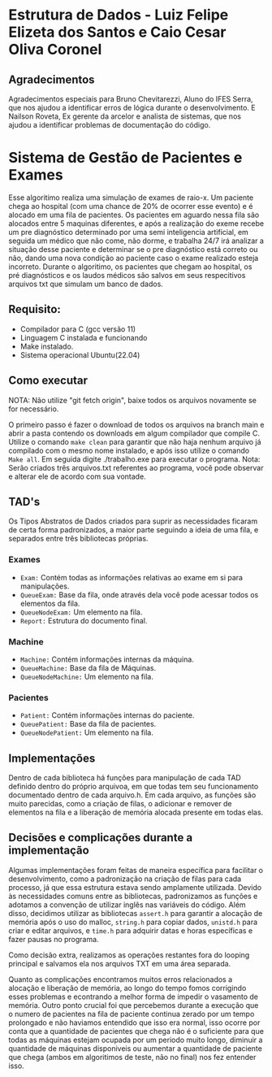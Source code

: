 # Estrutura de Dados - Luiz Felipe Elizeta dos Santos e Caio Cesar Oliva Coronel
## Agradecimentos
Agradecimentos especiais para Bruno Chevitarezzi, Aluno do IFES Serra, que nos ajudou a identificar erros de lógica durante o desenvolvimento. E Nailson Roveta, Ex gerente da arcelor e analista de sistemas, que nos ajudou a identificar problemas de documentação do código.
# Sistema de Gestão de Pacientes e Exames
Esse algoritimo realiza uma simulação de exames de raio-x. Um paciente chega ao hospital (com uma chance de 20% de ocorrer esse evento) e é alocado em uma fila de pacientes. Os pacientes em aguardo nessa fila são alocados entre 5 maquinas diferentes, e após a realização do exeme recebe um pre diagnóstico determinado por uma semi inteligencia artificial, em seguida um médico que não come, não dorme, e trabalha 24/7 irá analizar a situação desse paciente e determinar se o pre diagnóstico está correto ou não, dando uma nova condição ao paciente caso o exame realizado esteja incorreto. Durante o algoritimo, os pacientes que chegam ao hospital, os pré diagnósticos e os laudos médicos são salvos em seus respecitivos arquivos txt que simulam um banco de dados.

## Requisito:
  - Compilador para C (gcc versão 11)
  - Linguagem C instalada e funcionando
  - Make instalado.
  - Sistema operacional Ubuntu(22.04)
    
## Como executar
NOTA: Não utilize "git fetch origin", baixe todos os arquivos novamente se for necessário.

O primeiro passo é fazer o download de todos os arquivos na branch main e abrir a pasta contendo os downloads em algum compilador que compile C. Utilize o comando `make clean` para garantir que não haja nenhum arquivo já compilado com o mesmo nome instalado, e após isso utilize o comando `Make all`. Em seguida digite ./trabalho.exe para executar o programa.
Nota: Serão criados três arquivos.txt referentes ao programa, você pode observar e alterar ele de acordo com sua vontade.

## TAD's
Os Tipos Abstratos de Dados criados para suprir as necessidades ficaram de certa forma padronizados, a maior parte seguindo a ideia de uma fila, e separados entre três bibliotecas próprias.

### Exames
  - `Exam:` Contém todas as informações relativas ao exame em si para manipulações.
  - `QueueExam:` Base da fila, onde através dela você pode acessar todos os elementos da fila.
  - `QueueNodeExam:` Um elemento na fila.
  - `Report:` Estrutura do documento final.

### Machine
  - `Machine:` Contém informações internas da máquina.
  - `QueueMachine:` Base da fila de Máquinas.
  - `QueueNodeMachine:` Um elemento na fila.

### Pacientes
  - `Patient:` Contém informações internas do paciente.
  - `QueuePatient:` Base da fila de pacientes.
  - `QueueNodePatient:` Um elemento na fila.

## Implementações
Dentro de cada biblioteca há funções para manipulação de cada TAD definido dentro do próprio arquivoa, em que todas tem seu funcionamento documentado dentro de cada arquivo.h. Em cada arquivo, as funções são muito parecidas, como a criação de filas, o adicionar e remover de elementos na fila e a liberação de memória alocada presente em todas elas. 

## Decisões e complicações durante a implementação
Algumas implementações foram feitas de maneira específica para facilitar o desenvolvimento, como a padronização na criação de filas para cada processo, já que essa estrutura estava sendo amplamente utilizada. Devido às necessidades comuns entre as bibliotecas, padronizamos as funções e adotamos a convenção de utilizar inglês nas variáveis do código. Além disso, decidimos utilizar as bibliotecas `assert.h` para garantir a alocação de memória após o uso do malloc, `string.h` para copiar dados, `unistd.h` para criar e editar arquivos, e `time.h` para adquirir datas e horas específicas e fazer pausas no programa. 

Como decisão extra, realizamos as operações restantes fora do looping principal e salvamos ela nos arquivos TXT em uma área separada. 

Quanto as complicações encontramos muitos erros relacionados a alocação e liberação de memória, ao longo do tempo fomos corrigindo esses problemas e econtrando a melhor forma de impedir o vasamento de memória. Outro ponto crucial foi que percebemos durante a execução que o numero de pacientes na fila de paciente continua zerado por um tempo prolongado e não haviamos entendido que isso era normal, isso ocorre por conta que a quantidade de pacientes que chega não é o suficiente para que todas as máquinas estejam ocupada por um periodo muito longo, diminuir a quantidade de máquinas disponiveis ou aumentar a quantidade de paciente que chega (ambos em algoritimos de teste, não no final) nos fez entender isso.

